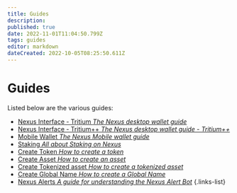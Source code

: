 ```yaml
---
title: Guides
description: 
published: true
date: 2022-11-01T11:04:50.799Z
tags: guides
editor: markdown
dateCreated: 2022-10-05T08:25:50.611Z
---
```


# Guides
Listed below are the various guides:

- [Nexus Interface - Tritium *The Nexus desktop wallet guide*](/en/guides/interface)
- [Nexus Interface - Tritium++ *The Nexus desktop wallet guide - Tritium++*](/en/guides/interface++)
- [Mobile Wallet *The Nexus Mobile wallet guide*](/en/guides/mobile-wallet)
- [Staking *All about Staking on Nexus*](/en/guides/staking)
- [Create Token *How to create a token*](/en/guides/create-token)
- [Create Asset *How to create an asset*](/en/guides/create-asset)
- [Create Tokenized asset *How to create a tokenized asset*](/en/guides/create-tokenized-asset)
- [Create Global Name *How to create a Global Name*](/en/guides/create-global-name)
- [Nexus Alerts *A guide for understanding the Nexus Alert Bot*](/en/guides/nexus-alerts)
{.links-list}
